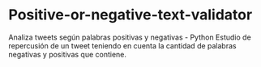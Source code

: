 # Positive-or-negative-text-validator
Analiza tweets según palabras positivas y negativas - Python
Estudio de repercusión de un tweet teniendo en cuenta la cantidad de palabras negativas y positivas que contiene.
